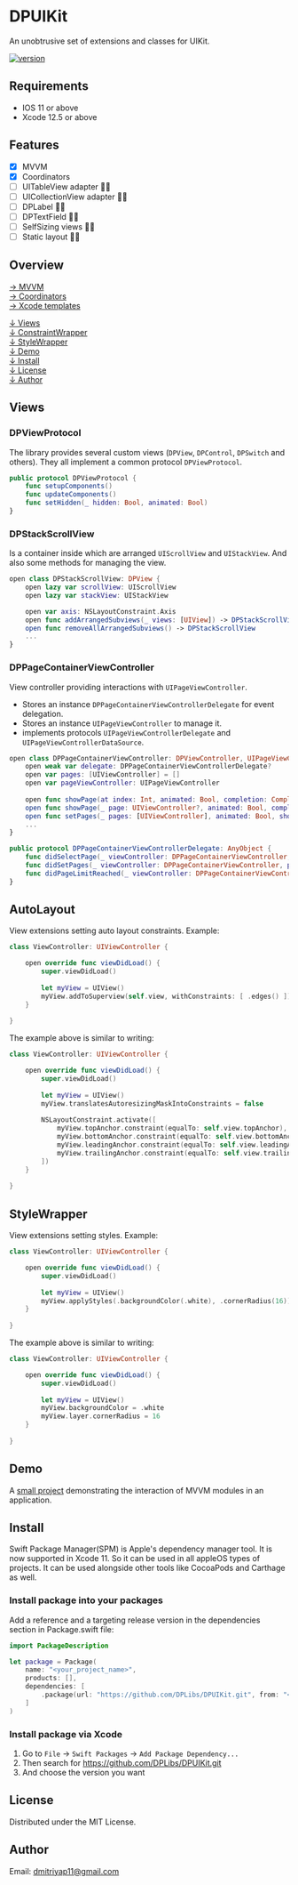 # DPUIKit
An unobtrusive set of extensions and classes for UIKit.

[![version](https://img.shields.io/badge/version-4.0.0-white.svg)](https://semver.org)

## Requirements
* IOS 11 or above
* Xcode 12.5 or above

## Features
- [x] MVVM
- [x] Coordinators
- [ ] UITableView adapter 👨‍💻
- [ ] UICollectionView adapter 👨‍💻
- [ ] DPLabel 👨‍💻
- [ ] DPTextField 👨‍💻
- [ ] SelfSizing views 👨‍💻
- [ ] Static layout 👨‍💻

## Overview
[&#8594; MVVM](/Docs/MVVM.md)\
[&#8594; Coordinators](/Docs/Coordinators.md)\
[&#8594; Xcode templates](/Docs/XCode_templates.md)

[&#8595; Views](#Views)\
[&#8595; ConstraintWrapper](#ConstraintWrapper)\
[&#8595; StyleWrapper](#StyleWrapper)\
[&#8595; Demo](#Demo)\
[&#8595; Install](#Install)\
[&#8595; License](#License)\
[&#8595; Author](#MVAuthorVM)

## Views

### DPViewProtocol
The library provides several custom views (`DPView`, `DPControl`, `DPSwitch` and others). They all implement a common protocol `DPViewProtocol`.

```swift
public protocol DPViewProtocol {
    func setupComponents()
    func updateComponents()
    func setHidden(_ hidden: Bool, animated: Bool)
}
```

### DPStackScrollView
Is a container inside which are arranged `UIScrollView` and `UIStackView`. And also some methods for managing the view.

```swift
open class DPStackScrollView: DPView {
    open lazy var scrollView: UIScrollView
    open lazy var stackView: UIStackView

    open var axis: NSLayoutConstraint.Axis
    open func addArrangedSubviews(_ views: [UIView]) -> DPStackScrollView
    open func removeAllArrangedSubviews() -> DPStackScrollView
    ...
}
```

### DPPageContainerViewController
View controller providing interactions with `UIPageViewController`.
* Stores an instance `DPPageContainerViewControllerDelegate` for event delegation.
* Stores an instance `UIPageViewController` to manage it.
* implements protocols `UIPageViewControllerDelegate` and `UIPageViewControllerDataSource`.

```swift
open class DPPageContainerViewController: DPViewController, UIPageViewControllerDelegate, UIPageViewControllerDataSource {
    open weak var delegate: DPPageContainerViewControllerDelegate?
    open var pages: [UIViewController] = []
    open var pageViewController: UIPageViewController
    
    open func showPage(at index: Int, animated: Bool, completion: Completion? = nil)
    open func showPage(_ page: UIViewController?, animated: Bool, completion: Completion? = nil)
    open func setPages(_ pages: [UIViewController], animated: Bool, showPageAtIndex index: Int? = nil, completion: Completion? = nil)
    ...
}

public protocol DPPageContainerViewControllerDelegate: AnyObject {
    func didSelectPage(_ viewController: DPPageContainerViewController, at index: Int)
    func didSetPages(_ viewController: DPPageContainerViewController, pages: [UIViewController])
    func didPageLimitReached(_ viewController: DPPageContainerViewController, for direction: UIPageViewController.NavigationDirection, fromSwipe: Bool)
}
```

## AutoLayout
View extensions setting auto layout constraints. Example:

```swift
class ViewController: UIViewController {

    open override func viewDidLoad() {
        super.viewDidLoad()
        
        let myView = UIView()
        myView.addToSuperview(self.view, withConstraints: [ .edges() ])
    }
    
}
```

The example above is similar to writing:
```swift
class ViewController: UIViewController {

    open override func viewDidLoad() {
        super.viewDidLoad()
        
        let myView = UIView()
        myView.translatesAutoresizingMaskIntoConstraints = false
        
        NSLayoutConstraint.activate([
            myView.topAnchor.constraint(equalTo: self.view.topAnchor),
            myView.bottomAnchor.constraint(equalTo: self.view.bottomAnchor),
            myView.leadingAnchor.constraint(equalTo: self.view.leadingAnchor),
            myView.trailingAnchor.constraint(equalTo: self.view.trailingAnchor)
        ])
    }
    
}
```

## StyleWrapper
View extensions setting styles. Example:

```swift
class ViewController: UIViewController {

    open override func viewDidLoad() {
        super.viewDidLoad()
        
        let myView = UIView()
        myView.applyStyles(.backgroundColor(.white), .cornerRadius(16))
    }
    
}
```

The example above is similar to writing:
```swift
class ViewController: UIViewController {

    open override func viewDidLoad() {
        super.viewDidLoad()
        
        let myView = UIView()
        myView.backgroundColor = .white
        myView.layer.cornerRadius = 16
    }
    
}
```

## Demo
A [small project](/Demo) demonstrating the interaction of MVVM modules in an application.

## Install
Swift Package Manager(SPM) is Apple's dependency manager tool. It is now supported in Xcode 11. So it can be used in all appleOS types of projects. It can be used alongside other tools like CocoaPods and Carthage as well.

### Install package into your packages
Add a reference and a targeting release version in the dependencies section in Package.swift file:

```swift
import PackageDescription

let package = Package(
    name: "<your_project_name>",
    products: [],
    dependencies: [
        .package(url: "https://github.com/DPLibs/DPUIKit.git", from: "<current_version>")
    ]
)
```

### Install package via Xcode

1. Go to `File` -> `Swift Packages` -> `Add Package Dependency...`
2. Then search for <https://github.com/DPLibs/DPUIKit.git>
3. And choose the version you want

## License
Distributed under the MIT License.

## Author
Email: <dmitriyap11@gmail.com>
